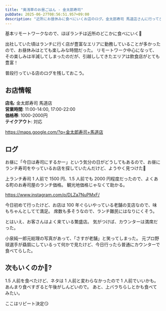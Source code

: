 ```yaml
---
title: "奥浅草のお昼ごはん - 金太郎寿司"
pubDate: 2025-06-27T08:56:51.957+09:00
description: "近所にお昼休みに食べにいくお店のログ。金太郎寿司 馬道店さんに行ってきた"
---
```


基本リモートワークなので、ほぼランチは近所のどこかに食べにいく🍚

出社していた頃はランチに行く店が豊富なエリアに勤務していることが多かったので、お昼休みはとても楽しみな時間だった。
リモートワーク中心になって、その楽しみは半減してしまったのだが、引越ししてきたエリアは飲食店がとても豊富！

普段行っている店のログを残しておこう。

## お店情報

**店名**: 金太郎寿司 馬道店  <br/>
**営業時間**: 11:00-14:00, 17:00-22:00  
**価格帯**: 1000-2000円  
**テイクアウト**: 対応

https://maps.google.com/?q=金太郎寿司+馬道店

## ログ

お昼に「今日は寿司にするかー」という気分の日がどうしてもあるので、お昼にランチ寿司をやっているお店を探していたんだけど、ようやく見つけた🍣

上ランチ寿司 1 人前で 1500 円、1.5 人前でも 2000 円程度だったので、よくある町のお寿司屋のランチ価格。
観光地価格じゃなくて助かる。

https://www.instagram.com/p/DLZa7NuPMxF/

今日初めて行ったけど、お店は 100 年ぐらいやっている老舗の支店なので、味もちゃんとしてて満足。
席数も多そうなので、ランチ難民にはなりにくそう。

とはいえ、お客さんはよく来ている繁盛店。
気がつけば、カウンターは満席だった。

小泉純一郎元総理の写真があって、「さすが老舗」と笑ってしまった。
元プロ野球選手が贔屓にしているって何かで見たけど、今日行ったら普通にカウンターで食べてらした。

## 次もいくのか🤔?

1.5 人前を食べたけど、ネタは 1 人前と変わらなかったので 1 人前でいいかも。
あんまり食べすぎると午後がしんどいので。
あと、上バラちらしとかも食べてみたい。

ここはリピート決定😏
